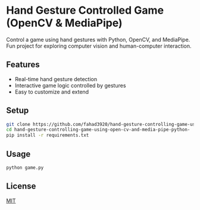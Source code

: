 # Hand Gesture Controlled Game (OpenCV & MediaPipe)

Control a game using hand gestures with Python, OpenCV, and MediaPipe. Fun project for exploring computer vision and human-computer interaction.

## Features

- Real-time hand gesture detection
- Interactive game logic controlled by gestures
- Easy to customize and extend

## Setup

```bash
git clone https://github.com/fahad3920/hand-gesture-controlling-game-using-open-cv-and-media-pipe-python-.git
cd hand-gesture-controlling-game-using-open-cv-and-media-pipe-python-
pip install -r requirements.txt
```

## Usage

```bash
python game.py
```

## License

[MIT](LICENSE)
